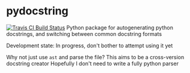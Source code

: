 # pydocstring
[![Travis CI Build Status](https://travis-ci.org/robodair/pydocstring.svg?branch=master)](https://travis-ci.org/robodair/pydocstring)
Python package for autogenerating python docstrings, and switching between common docstring formats


Development state: In progress, don't bother to attempt using it yet

Why not just use `ast` and parse the file? This aims to be a cross-version docstring creator
Hopefully I don't need to write a fully python parser
